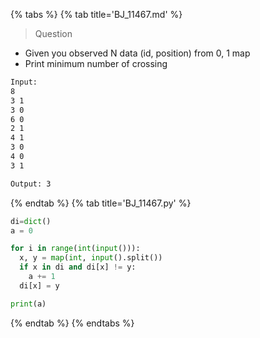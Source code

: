 {% tabs %}
{% tab title='BJ_11467.md' %}

> Question

* Given you observed N data (id, position) from 0, 1 map
* Print minimum number of crossing

```txt
Input:
8
3 1
3 0
6 0
2 1
4 1
3 0
4 0
3 1

Output: 3
```

{% endtab %}
{% tab title='BJ_11467.py' %}

```py
di=dict()
a = 0

for i in range(int(input())):
  x, y = map(int, input().split())
  if x in di and di[x] != y:
    a += 1
  di[x] = y

print(a)
```

{% endtab %}
{% endtabs %}
